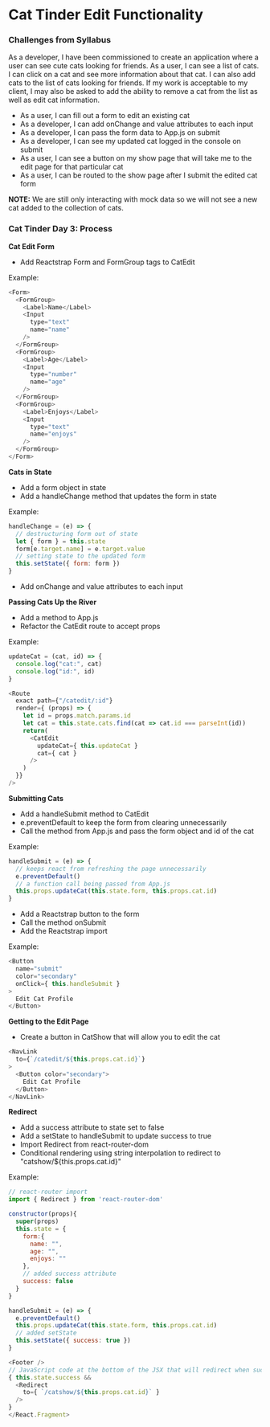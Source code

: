 # Cat Tinder Edit Functionality

### Challenges from Syllabus
As a developer, I have been commissioned to create an application where a user can see cute cats looking for friends. As a user, I can see a list of cats. I can click on a cat and see more information about that cat. I can also add cats to the list of cats looking for friends. If my work is acceptable to my client, I may also be asked to add the ability to remove a cat from the list as well as edit cat information.

- As a user, I can fill out a form to edit an existing cat
- As a developer, I can add onChange and value attributes to each input
- As a developer, I can pass the form data to App.js on submit
- As a developer, I can see my updated cat logged in the console on submit
- As a user, I can see a button on my show page that will take me to the edit page for that particular cat
- As a user, I can be routed to the show page after I submit the edited cat form

**NOTE:** We are still only interacting with mock data so we will not see a new cat added to the collection of cats.


### Cat Tinder Day 3: Process

**Cat Edit Form**
- Add Reactstrap Form and FormGroup tags to CatEdit

Example:
```javascript
<Form>
  <FormGroup>
    <Label>Name</Label>
    <Input
      type="text"
      name="name"
    />
  </FormGroup>
  <FormGroup>
    <Label>Age</Label>
    <Input
      type="number"
      name="age"
    />
  </FormGroup>
  <FormGroup>
    <Label>Enjoys</Label>
    <Input
      type="text"
      name="enjoys"
    />
  </FormGroup>
</Form>
```

**Cats in State**
- Add a form object in state
- Add a handleChange method that updates the form in state

Example:
```javascript
handleChange = (e) => {
  // destructuring form out of state
  let { form } = this.state
  form[e.target.name] = e.target.value
  // setting state to the updated form
  this.setState({ form: form })
}
```

- Add onChange and value attributes to each input

**Passing Cats Up the River**
- Add a method to App.js
- Refactor the CatEdit route to accept props

Example:
```javascript
updateCat = (cat, id) => {
  console.log("cat:", cat)
  console.log("id:", id)
}

<Route
  exact path={"/catedit/:id"}
  render={ (props) => {
    let id = props.match.params.id
    let cat = this.state.cats.find(cat => cat.id === parseInt(id))
    return(
      <CatEdit
        updateCat={ this.updateCat }
        cat={ cat }
      />
    )
  }}
/>
```

**Submitting Cats**
- Add a handleSubmit method to CatEdit
- e.preventDefault to keep the form from clearing unnecessarily
- Call the method from App.js and pass the form object and id of the cat

Example:
```javascript
handleSubmit = (e) => {
  // keeps react from refreshing the page unnecessarily
  e.preventDefault()
  // a function call being passed from App.js
  this.props.updateCat(this.state.form, this.props.cat.id)
}
```

- Add a Reactstrap button to the form
- Call the method onSubmit
- Add the Reactstrap import

Example:
```javascript
<Button
  name="submit"
  color="secondary"
  onClick={ this.handleSubmit }
>
  Edit Cat Profile
</Button>
```

**Getting to the Edit Page**
- Create a button in CatShow that will allow you to edit the cat

```javascript
<NavLink
  to={`/catedit/${this.props.cat.id}`}
>
  <Button color="secondary">
    Edit Cat Profile
  </Button>
</NavLink>
```

**Redirect**
- Add a success attribute to state set to false
- Add a setState to handleSubmit to update success to true
- Import Redirect from react-router-dom
- Conditional rendering using string interpolation to redirect to "catshow/${this.props.cat.id}"

Example:
```javascript
// react-router import
import { Redirect } from 'react-router-dom'

constructor(props){
  super(props)
  this.state = {
    form:{
      name: "",
      age: "",
      enjoys: ""
    },
    // added success attribute
    success: false
  }
}

handleSubmit = (e) => {
  e.preventDefault()
  this.props.updateCat(this.state.form, this.props.cat.id)
  // added setState
  this.setState({ success: true })
}

<Footer />
// JavaScript code at the bottom of the JSX that will redirect when success is true
{ this.state.success &&
  <Redirect
    to={ `/catshow/${this.props.cat.id}` }
  />
}
</React.Fragment>
```
